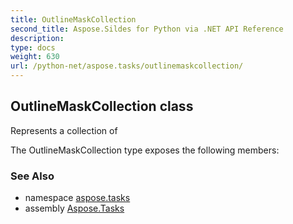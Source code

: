 ```yaml
---
title: OutlineMaskCollection
second_title: Aspose.Sildes for Python via .NET API Reference
description: 
type: docs
weight: 630
url: /python-net/aspose.tasks/outlinemaskcollection/
---
```


## OutlineMaskCollection class

Represents a collection of

The OutlineMaskCollection type exposes the following members:

### See Also

* namespace [aspose.tasks](/tasks/python-net/aspose.tasks/)
* assembly [Aspose.Tasks](/tasks/python-net/)

